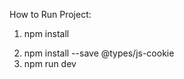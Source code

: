 How to Run Project:

1. npm install
<!-- install js-cookie package -->
2. npm install --save @types/js-cookie
3. npm run dev